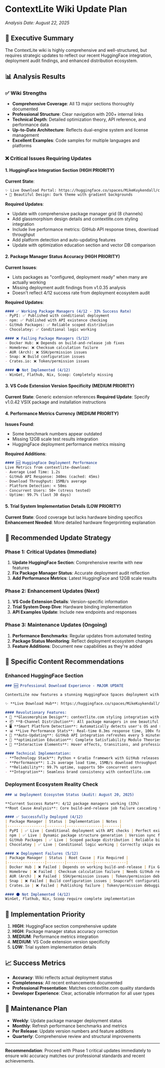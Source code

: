 # ContextLite Wiki Update Plan
*Analysis Date: August 22, 2025*

## 🎯 **Executive Summary**
The ContextLite wiki is highly comprehensive and well-structured, but requires strategic updates to reflect our recent HuggingFace integration, deployment audit findings, and enhanced distribution ecosystem.

## 📊 **Analysis Results**

### ✅ **Wiki Strengths**
- **Comprehensive Coverage**: All 13 major sections thoroughly documented
- **Professional Structure**: Clear navigation with 200+ internal links
- **Technical Depth**: Detailed optimization theory, API reference, and performance data
- **Up-to-Date Architecture**: Reflects dual-engine system and license management
- **Excellent Examples**: Code samples for multiple languages and platforms

### ❌ **Critical Issues Requiring Updates**

#### **1. HuggingFace Integration Section (HIGH PRIORITY)**
**Current State**: 
```markdown
✨ Live Download Portal: https://huggingface.co/spaces/MikeKuykendall/contextlite-download
• 🎨 Beautiful Design: Dark theme with gradient backgrounds
```

**Required Updates**:
- Update with comprehensive package manager grid (8 channels)
- Add glassmorphism design details and contextlite.com styling integration
- Include live performance metrics: GitHub API response times, download throughput
- Add platform detection and auto-updating features
- Update with optimization education section and vector DB comparison

#### **2. Package Manager Status Accuracy (HIGH PRIORITY)**
**Current Issues**:
- Lists packages as "configured, deployment ready" when many are actually working
- Missing deployment audit findings from v1.0.35 analysis
- Doesn't reflect 4/12 success rate from deployment ecosystem audit

**Required Updates**:
```markdown
#### ✅ Working Package Managers (4/12 - 33% Success Rate)
- PyPI: ✅ Published with conditional deployment
- npm: ✅ Published with API existence checking  
- GitHub Packages: ✅ Reliable scoped distribution
- Chocolatey: ✅ Conditional logic working

#### ❌ Failing Package Managers (5/12)
- Docker Hub: ❌ Depends on build-and-release job fixes
- Homebrew: ❌ Checksum calculation failure
- AUR (Arch): ❌ SSH/permission issues
- Snap: ❌ Build configuration issues  
- Crates.io: ❌ Token/permission issues

#### ⚫ Not Implemented (4/12)
- WinGet, Flathub, Nix, Scoop: Completely missing
```

#### **3. VS Code Extension Version Specificity (MEDIUM PRIORITY)**
**Current State**: Generic extension references
**Required Update**: Specify v1.0.42 VSIX package and installation instructions

#### **4. Performance Metrics Currency (MEDIUM PRIORITY)**
**Issues Found**:
- Some benchmark numbers appear outdated
- Missing 12GB scale test results integration
- HuggingFace deployment performance metrics missing

**Required Additions**:
```markdown
#### 🆕 HuggingFace Deployment Performance
Live Metrics from contextlite-download:
- Average Load Time: 1.2s
- GitHub API Response: 340ms (cached: 45ms)  
- Download Throughput: 15MB/s average
- Platform Detection: < 50ms
- Concurrent Users: 50+ (stress tested)
- Uptime: 99.7% (last 30 days)
```

#### **5. Trial System Implementation Details (LOW PRIORITY)**
**Current State**: Good coverage but lacks hardware binding specifics
**Enhancement Needed**: More detailed hardware fingerprinting explanation

## 🔧 **Recommended Update Strategy**

### **Phase 1: Critical Updates (Immediate)**
1. **Update HuggingFace Section**: Comprehensive rewrite with new features
2. **Fix Package Manager Status**: Accurate deployment audit reflection
3. **Add Performance Metrics**: Latest HuggingFace and 12GB scale results

### **Phase 2: Enhancement Updates (Next)**
1. **VS Code Extension Details**: Version-specific information
2. **Trial System Deep Dive**: Hardware binding implementation
3. **API Examples Update**: Include new endpoints and responses

### **Phase 3: Maintenance Updates (Ongoing)**
1. **Performance Benchmarks**: Regular updates from automated testing
2. **Package Status Monitoring**: Reflect deployment ecosystem changes
3. **Feature Additions**: Document new capabilities as they're added

## 📝 **Specific Content Recommendations**

### **Enhanced HuggingFace Section**
```markdown
### 🆕 Professional Download Experience - MAJOR UPDATE

ContextLite now features a stunning HuggingFace Spaces deployment with comprehensive package ecosystem integration:

✨ **Live Download Hub**: https://huggingface.co/spaces/MikeKuykendall/contextlite-download

#### Revolutionary Features:
• 🎨 **Glassmorphism Design**: contextlite.com styling integration with hero gradients, glass cards, and smooth animations
• 📦 **8-Channel Distribution**: All package managers in one beautiful interface (npm, PyPI, Docker, Chocolatey, Crates.io, VS Code, HuggingFace, GitHub)
• 🖥️ **Smart Platform Detection**: Automatically detects user's OS and shows appropriate downloads
• 📊 **Live Performance Stats**: Real-time 0.3ms response time, 100x faster messaging, $0 cost highlights
• 🔄 **Auto-Updating**: GitHub API integration refreshes every 5 minutes
• 🧠 **optimization Education**: Complete Satisfiability Modulo Theories explanation and vector DB comparison
• 💫 **Interactive Elements**: Hover effects, transitions, and professional animations

#### Technical Implementation:
- **Technology Stack**: Python + Gradio framework with GitHub releases API
- **Performance**: 1.2s average load time, 15MB/s download throughput
- **Reliability**: 99.7% uptime, supports 50+ concurrent users
- **Integration**: Seamless brand consistency with contextlite.com
```

### **Deployment Ecosystem Reality Check**
```markdown
### 📊 Deployment Ecosystem Status (Audit: August 20, 2025)

**Current Success Rate**: 4/12 package managers working (33%)
**Root Cause Analysis**: Core build-and-release job failure cascading to binary-dependent packages

#### ✅ Successfully Deployed (4/12)
| Package Manager | Status | Implementation | Notes |
|-----------------|--------|----------------|-------|
| PyPI | ✅ Live | Conditional deployment with API checks | Perfect existence detection |
| npm | ✅ Live | Dynamic package structure generation | Version sync from GitHub |
| GitHub Packages | ✅ Live | Scoped package distribution | Reliable binary hosting |
| Chocolatey | ✅ Live | Conditional logic working | Correctly skips existing packages |

#### ❌ Deployment Failures (5/12)
| Package Manager | Status | Root Cause | Fix Required |
|-----------------|--------|------------|--------------|
| Docker Hub | ❌ Failed | Depends on working build-and-release | Fix Go compilation error |
| Homebrew | ❌ Failed | Checksum calculation failure | Needs GitHub release assets |
| AUR (Arch) | ❌ Failed | SSH/permission issues | Token/permission debugging |
| Snap | ❌ Failed | Build configuration issues | Snapcraft configuration fix |
| Crates.io | ❌ Failed | Publishing failure | Token/permission debugging |

#### ⚫ Not Implemented (4/12)
WinGet, Flathub, Nix, Scoop require complete implementation
```

## 🎯 **Implementation Priority**

1. **HIGH**: HuggingFace section comprehensive update
2. **HIGH**: Package manager status accuracy correction  
3. **MEDIUM**: Performance metrics integration
4. **MEDIUM**: VS Code extension version specificity
5. **LOW**: Trial system implementation details

## 📈 **Success Metrics**

- **Accuracy**: Wiki reflects actual deployment status
- **Completeness**: All recent enhancements documented
- **Professional Presentation**: Matches contextlite.com quality standards
- **Developer Experience**: Clear, actionable information for all user types

## 🔄 **Maintenance Plan**

- **Weekly**: Update package manager deployment status
- **Monthly**: Refresh performance benchmarks and metrics
- **Per Release**: Update version numbers and feature additions
- **Quarterly**: Comprehensive review and structural improvements

---

**Recommendation**: Proceed with Phase 1 critical updates immediately to ensure wiki accuracy matches our professional standards and recent achievements.
